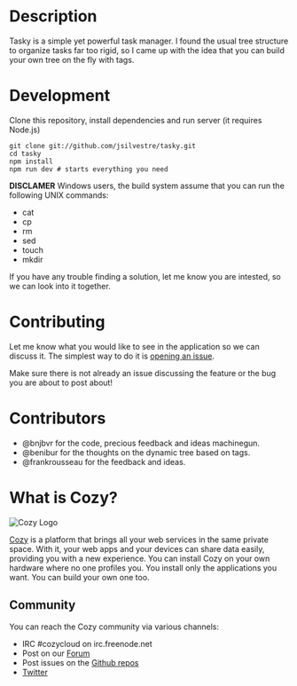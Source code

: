 # Description

Tasky is a simple yet powerful task manager. I found the usual tree structure to organize tasks far too rigid, so I came up with the idea that you can build your own tree on the fly with tags.


# Development

Clone this repository, install dependencies and run server (it requires Node.js)

    git clone git://github.com/jsilvestre/tasky.git
    cd tasky
    npm install
    npm run dev # starts everything you need

**DISCLAMER**
Windows users, the build system assume that you can run the following UNIX commands:

* cat
* cp
* rm
* sed
* touch
* mkdir

If you have any trouble finding a solution, let me know you are intested, so we can look into it together.

# Contributing
Let me know what you would like to see in the application so we can discuss it. The simplest way to do it is [opening an issue](https://github.com/jsilvestre/tasky/issues/new).

Make sure there is not already an issue discussing the feature or the bug you are about to post about!

# Contributors
* @bnjbvr for the code, precious feedback and ideas machinegun.
* @benibur for the thoughts on the dynamic tree based on tags.
* @frankrousseau for the feedback and ideas.

# What is Cozy?

![Cozy Logo](https://raw.github.com/mycozycloud/cozy-setup/gh-pages/assets/images/happycloud.png)

[Cozy](http://cozy.io) is a platform that brings all your web services in the
same private space.  With it, your web apps and your devices can share data
easily, providing you
with a new experience. You can install Cozy on your own hardware where no one
profiles you. You install only the applications you want. You can build your
own one too.

## Community

You can reach the Cozy community via various channels:

* IRC #cozycloud on irc.freenode.net
* Post on our [Forum](https://forum.cozy.io/)
* Post issues on the [Github repos](https://github.com/cozy/)
* [Twitter](http://twitter.com/mycozycloud)
